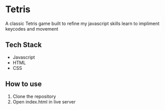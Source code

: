 # Tetris
A classic Tetris game built to refine my javascript skills learn to impliment keycodes and movement

## Tech  Stack 
* Javascript
* HTML
* CSS

## How to use
1. Clone the repository
2. Open index.html in live server
